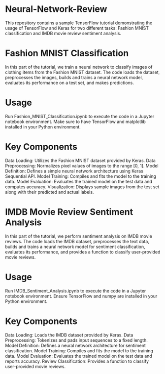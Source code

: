 # Neural-Network-Review

This repository contains a sample TensorFlow tutorial demonstrating the usage of TensorFlow and Keras for two different tasks: Fashion MNIST classification and IMDB movie review sentiment analysis.


# Fashion MNIST Classification

In this part of the tutorial, we train a neural network to classify images of clothing items from the Fashion MNIST dataset. The code loads the dataset, preprocesses the images, builds and trains a neural network model, evaluates its performance on a test set, and makes predictions.


# Usage

Run Fashion_MNIST_Classification.ipynb to execute the code in a Jupyter notebook environment.
Make sure to have TensorFlow and matplotlib installed in your Python environment.


# Key Components

Data Loading: Utilizes the Fashion MNIST dataset provided by Keras.
Data Preprocessing: Normalizes pixel values of images to the range [0, 1].
Model Definition: Defines a simple neural network architecture using Keras Sequential API.
Model Training: Compiles and fits the model to the training data.
Model Evaluation: Evaluates the trained model on the test data and computes accuracy.
Visualization: Displays sample images from the test set along with their predicted and actual labels.


# IMDB Movie Review Sentiment Analysis

In this part of the tutorial, we perform sentiment analysis on IMDB movie reviews. The code loads the IMDB dataset, preprocesses the text data, builds and trains a neural network model for sentiment classification, evaluates its performance, and provides a function to classify user-provided movie reviews.


# Usage

Run IMDB_Sentiment_Analysis.ipynb to execute the code in a Jupyter notebook environment.
Ensure TensorFlow and numpy are installed in your Python environment.


# Key Components

Data Loading: Loads the IMDB dataset provided by Keras.
Data Preprocessing: Tokenizes and pads input sequences to a fixed length.
Model Definition: Defines a neural network architecture for sentiment classification.
Model Training: Compiles and fits the model to the training data.
Model Evaluation: Evaluates the trained model on the test data and reports accuracy.
Review Classification: Provides a function to classify user-provided movie reviews.
